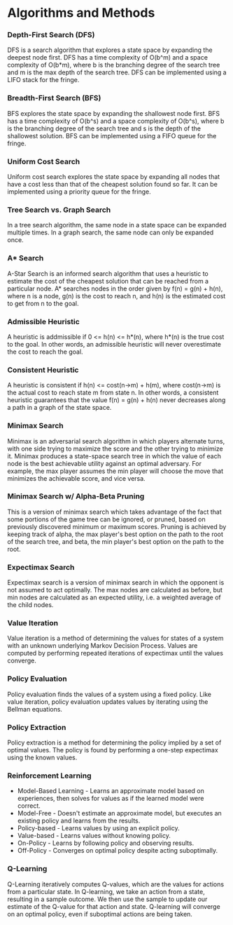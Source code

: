 # Algorithms and Methods

### Depth-First Search (DFS)
DFS is a search algorithm that explores a state space by expanding the deepest node first. DFS has a time complexity of O(b^m) and a space complexity of O(b*m), where b is the branching degree of the search tree and m is the max depth of the search tree. DFS can be implemented using a LIFO stack for the fringe.
### Breadth-First Search (BFS)
BFS explores the state space by expanding the shallowest node first. BFS has a time complexity of O(b^s) and a space complexity of O(b^s), where b is the branching degree of the search tree and s is the depth of the shallowest solution. BFS can be implemented using a FIFO queue for the fringe.
### Uniform Cost Search
Uniform cost search explores the state space by expanding all nodes that have a cost less than that of the cheapest solution found so far. It can be implemented using a priority queue for the fringe.
### Tree Search vs. Graph Search
In a tree search algorithm, the same node in a state space can be expanded multiple times. In a graph search, the same node can only be expanded once.
### A* Search
A-Star Search is an informed search algorithm that uses a heuristic to estimate the cost of the cheapest solution that can be reached from a particular node. A* searches nodes in the order given by f(n) = g(n) + h(n), where n is a node, g(n) is the cost to reach n, and h(n) is the estimated cost to get from n to the goal.
### Admissible Heuristic
A heuristic is addmissible if 0 <= h(n) <= h*(n), where h*(n) is the true cost to the goal. In other words, an admissible heuristic will never overestimate the cost to reach the goal.
### Consistent Heuristic
A heuristic is consistent if h(n) <= cost(n->m) + h(m), where cost(n->m) is the actual cost to reach state m from state n. In other words, a consistent heuristic guarantees that the value f(n) = g(n) + h(n) never decreases along a path in a graph of the state space.
### Minimax Search
Minimax is an adversarial search algorithm in which players alternate turns, with one side trying to maximize the score and the other trying to minimize it. Minimax produces a state-space search tree in which the value of each node is the best achievable utility against an optimal adversary. For example, the max player assumes the min player will choose the move that minimizes the achievable score, and vice versa.
### Minimax Search w/ Alpha-Beta Pruning
This is a version of minimax search which takes advantage of the fact that some portions of the game tree can be ignored, or pruned, based on previously discovered minimum or maximum scores. Pruning is achieved by keeping track of alpha, the max player's best option on the path to the root of the search tree, and beta, the min player's best option on the path to the root.
### Expectimax Search
Expectimax search is a version of minimax search in which the opponent is not assumed to act optimally. The max nodes are calculated as before, but min nodes are calculated as an expected utility, i.e. a weighted average of the child nodes.
### Value Iteration
Value iteration is a method of determining the values for states of a system with an unknown underlying Markov Decision Process. Values are computed by performing repeated iterations of expectimax until the values converge.
### Policy Evaluation
Policy evaluation finds the values of a system using a fixed policy. Like value iteration, policy evaluation updates values by iterating using the Bellman equations.
### Policy Extraction
Policy extraction is a method for determining the policy implied by a set of optimal values. The policy is found by performing a one-step expectimax using the known values.
### Reinforcement Learning
* Model-Based Learning - Learns an approximate model based on experiences, then solves for values as if the learned model were correct.
* Model-Free - Doesn't estimate an approximate model, but executes an existing policy and learns from the results.
* Policy-based - Learns values by using an explicit policy.
* Value-based - Learns values without knowing policy.
* On-Policy - Learns by following policy and observing results.
* Off-Policy - Converges on optimal policy despite acting suboptimally.
### Q-Learning
Q-Learning iteratively computes Q-values, which are the values for actions from a particular state. In Q-learning, we take an action from a state, resulting in a sample outcome. We then use the sample to update our estimate of the Q-value for that action and state. Q-learning will converge on an optimal policy, even if suboptimal actions are being taken.
